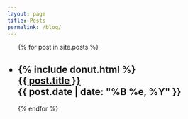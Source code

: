 ```yaml
---
layout: page
title: Posts
permalink: /blog/
---
```


<div class="posts">
  <ul>
  {% for post in site.posts %}
    <article class="post">
      <h2>
        <li>
          <div class="post-image">
              {% include donut.html %}
          </div>
          <div>
            <a href="{{ site.baseurl }}{{ post.url }}">{{ post.title }}</a>
            <div class="post-date">{{ post.date | date: "%B %e, %Y" }}</div>
          </div>
        </li>
      </h2>
    </article>
    {% endfor %}
  </ul>
</div>
